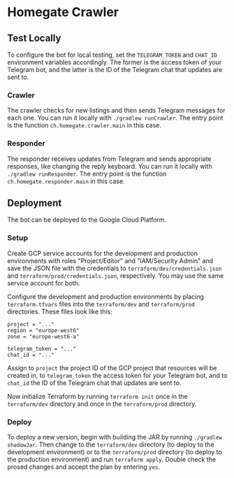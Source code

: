# Homegate Crawler

## Test Locally

To configure the bot for local testing, set the `TELEGRAM_TOKEN` and `CHAT_ID` environment variables accordingly. The former is the access token of your Telegram bot, and the latter is the ID of the Telegram chat that updates are sent to.

### Crawler

The crawler checks for new listings and then sends Telegram messages for each one. You can run it locally with `./gradlew runCrawler`. The entry point is the function `ch.homegate.crawler.main` in this case.

### Responder
 
The responder receives updates from Telegram and sends appropriate responses, like changing the reply keyboard. You can run it locally with `./gradlew runResponder`. The entry point is the function `ch.homegate.responder.main` in this case. 

## Deployment

The bot can be deployed to the Google Cloud Platform.

### Setup

Create GCP service accounts for the development and production environments with roles "Project/Editor" and "IAM/Security Admin" and save the JSON file with the credentials to `terraform/dev/credentials.json` and `terraform/prod/credentials.json`, respectively. You may use the same service account for both.

Configure the development and production environments by placing `terraform.tfvars` files into the `terraform/dev` and `terraform/prod` directories. These files look like this:

```
project = "..."
region = "europe-west6"
zone = "europe-west6-a"

telegram_token = "..."
chat_id = "..."
```

Assign to `project` the project ID of the GCP project that resources will be created in, to `telegram_token` the access token for your Telegram bot, and to `chat_id` the ID of the Telegram chat that updates are sent to. 

Now initialize Terraform by running `terraform init` once in the `terraform/dev` directory and once in the `terraform/prod` directory.

### Deploy

To deploy a new version, begin with building the JAR by running `./gradlew shadowJar`. Then change to the `terraform/dev` directory (to deploy to the development environment) or to the `terraform/prod` directory (to deploy to the production environment) and run `terraform apply`. Double check the prosed changes and accept the plan by entering `yes`.
